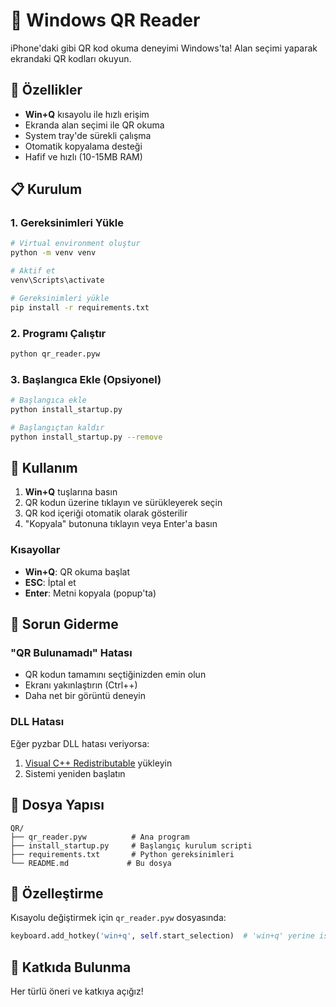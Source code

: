 # 📱 Windows QR Reader

iPhone'daki gibi QR kod okuma deneyimi Windows'ta! Alan seçimi yaparak ekrandaki QR kodları okuyun.

## 🚀 Özellikler

- **Win+Q** kısayolu ile hızlı erişim
- Ekranda alan seçimi ile QR okuma
- System tray'de sürekli çalışma
- Otomatik kopyalama desteği
- Hafif ve hızlı (10-15MB RAM)

## 📋 Kurulum

### 1. Gereksinimleri Yükle

```bash
# Virtual environment oluştur
python -m venv venv

# Aktif et
venv\Scripts\activate

# Gereksinimleri yükle
pip install -r requirements.txt
```

### 2. Programı Çalıştır

```bash
python qr_reader.pyw
```

### 3. Başlangıca Ekle (Opsiyonel)

```bash
# Başlangıca ekle
python install_startup.py

# Başlangıçtan kaldır
python install_startup.py --remove
```

## 🎯 Kullanım

1. **Win+Q** tuşlarına basın
2. QR kodun üzerine tıklayın ve sürükleyerek seçin
3. QR kod içeriği otomatik olarak gösterilir
4. "Kopyala" butonuna tıklayın veya Enter'a basın

### Kısayollar
- **Win+Q**: QR okuma başlat
- **ESC**: İptal et
- **Enter**: Metni kopyala (popup'ta)

## 🔧 Sorun Giderme

### "QR Bulunamadı" Hatası
- QR kodun tamamını seçtiğinizden emin olun
- Ekranı yakınlaştırın (Ctrl++)
- Daha net bir görüntü deneyin

### DLL Hatası
Eğer pyzbar DLL hatası veriyorsa:
1. [Visual C++ Redistributable](https://aka.ms/vs/17/release/vc_redist.x64.exe) yükleyin
2. Sistemi yeniden başlatın

## 📁 Dosya Yapısı

```
QR/
├── qr_reader.pyw          # Ana program
├── install_startup.py     # Başlangıç kurulum scripti
├── requirements.txt       # Python gereksinimleri
└── README.md             # Bu dosya
```

## 🎨 Özelleştirme

Kısayolu değiştirmek için `qr_reader.pyw` dosyasında:
```python
keyboard.add_hotkey('win+q', self.start_selection)  # 'win+q' yerine istediğinizi yazın
```

## 🤝 Katkıda Bulunma

Her türlü öneri ve katkıya açığız!